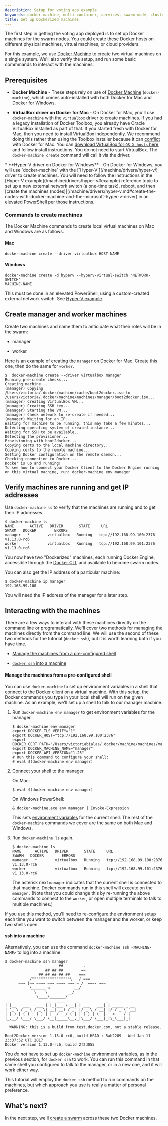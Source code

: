```yaml
---
description: Setup for voting app example
keywords: docker-machine, multi-container, services, swarm mode, cluster, voting app
title: Set up Dockerized machines
---
```


The first step in getting the voting app deployed is to set up Docker machines
for the swarm nodes. You could create these Docker hosts on different physical
machines, virtual machines, or cloud providers.

For this example, we use [Docker Machine](/machine/get-started.md) to create two
virtual machines on a single system. We'll also verify the setup, and
run some basic commmands to interact with the machines.

## Prerequisites

* **Docker Machine** - These steps rely on use of
[Docker Machine](/machine/get-started.md) (`docker-machine`), which
comes auto-installed with both Docker for Mac and Docker for Windows.

<p />

* **VirtualBox driver on Docker for Mac** - On Docker for Mac, you'll
use `docker-machine` with the `virtualbox` driver to create machines. If you had
a legacy installation of Docker Toolbox, you already have Oracle VirtualBox
installed as part of that. If you started fresh with Docker for Mac, then you
need to install VirtualBox independently. We recommend doing this rather than
using the Toolbox installer because it can
[conflict](/docker-for-mac/docker-toolbox.md) with Docker for Mac. You can
[download VirtualBox for `OS X hosts`
here](https://www.virtualbox.org/wiki/Downloads), and follow install
instructions. You do not need to start VirtualBox. The `docker-machine create`
command will call it via the driver.
<p />
* **Hyper-V driver on Docker for Windows** - On Docker for Windows, you
will use `docker-machine` with the [`Hyper-V`](/machine/drivers/hyper-v/) driver
to create machines. You will need to follow the instructions in the [Hyper-V
example](/machine/drivers/hyper-v#example) reference topic to set up a new
external network switch (a one-time task), reboot, and then
[create the machines (nodes)](/machine/drivers/hyper-v.md#create-the-nodes-with-docker-machine-and-the-microsoft-hyper-v-driver)
in an elevated PowerShell per those instructions.

### Commands to create machines

The Docker Machine commands to create local virtual machines on Mac and Windows
are as follows.

#### Mac

```none
docker-machine create --driver virtualbox HOST-NAME
```

#### Windows

```none
docker-machine create -d hyperv --hyperv-virtual-switch "NETWORK-SWITCH"
MACHINE-NAME
```

This must be done in an elevated PowerShell, using a custom-created external network switch. See [Hyper-V example](/machine/drivers/hyper-v#example).

## Create manager and worker machines

Create two machines and name them to anticipate what their roles will be in the swarm:

* manager

* worker

Here is an example of creating the `manager` on Docker for Mac. Create this one, then do the same for `worker`.

```none
$  docker-machine create --driver virtualbox manager
Running pre-create checks...
Creating machine...
(manager) Copying /Users/victoria/.docker/machine/cache/boot2docker.iso to /Users/victoria/.docker/machine/machines/manager/boot2docker.iso...
(manager) Creating VirtualBox VM...
(manager) Creating SSH key...
(manager) Starting the VM...
(manager) Check network to re-create if needed...
(manager) Waiting for an IP...
Waiting for machine to be running, this may take a few minutes...
Detecting operating system of created instance...
Waiting for SSH to be available...
Detecting the provisioner...
Provisioning with boot2docker...
Copying certs to the local machine directory...
Copying certs to the remote machine...
Setting Docker configuration on the remote daemon...
Checking connection to Docker...
Docker is up and running!
To see how to connect your Docker Client to the Docker Engine running on this virtual machine, run: docker-machine env manager
```

## Verify machines are running and get IP addresses

Use `docker-machine ls` to verify that the machines are
running and to get their IP addresses.

```none
$ docker-machine ls
NAME       ACTIVE   DRIVER       STATE     URL                         SWARM   DOCKER        ERRORS
manager   *        virtualbox   Running   tcp://192.168.99.100:2376           v1.13.0-rc6
worker    -        virtualbox   Running   tcp://192.168.99.101:2376           v1.13.0-rc6
```

You now have two "Dockerized" machines, each running
Docker Engine, accessible through the
[Docker CLI](/engine/reference/commandline/docker.md), and available
to become swarm nodes.

You can also get the IP address of a particular machine:

```none
$ docker-machine ip manager
192.168.99.100
```

You will need the IP address of the manager for a later step.

## Interacting with the machines

There are a few ways to interact with these machines directly on the command
line or programatically. We'll cover two methods for managing the machines
directly from the command line. We will use the second of these two methods for the tutorial (`docker ssh`), but it is worth learning both if you have time.

* [Manage the machines from a pre-configured shell](#manage-the-machines-from-a-pre-configured-shell)

* [`docker ssh` into a machine](#ssh-into-a-machine)

#### Manage the machines from a pre-configured shell

You can use `docker-machine` to set up environment variables in a shell that
connect to the Docker client on a virtual machine. With this setup, the Docker
commands you type in your local shell will run on the given machine. As an
example, we'll set up a shell to talk to our manager machine.

1.  Run `docker-machine env manager` to get environment variables for the manager.

    ```none
    $ docker-machine env manager
    export DOCKER_TLS_VERIFY="1"
    export DOCKER_HOST="tcp://192.168.99.100:2376"
    export DOCKER_CERT_PATH="/Users/victoriabialas/.docker/machine/machines/manager"
    export DOCKER_MACHINE_NAME="manager"
    export DOCKER_API_VERSION="1.25"
    # Run this command to configure your shell:
    # eval $(docker-machine env manager)
    ```

2.  Connect your shell to the manager.

    On Mac:

    ```none
    $ eval $(docker-machine env manager)
    ```

    On Windows PowerShell:

    ```none
    & docker-machine.exe env manager | Invoke-Expression
    ```

    This sets [environment variables](/machine/reference/env.md) for the current
shell. The rest of the `docker-machine` commands we cover are the same on both
Mac and Windows.

3.  Run `docker-machine ls` again.

    ```none
    $ docker-machine ls
    NAME      ACTIVE   DRIVER       STATE     URL                         SWARM   DOCKER        ERRORS
    manager   *        virtualbox   Running   tcp://192.168.99.100:2376           v1.13.0-rc6   
    worker    -        virtualbox   Running   tcp://192.168.99.101:2376           v1.13.0-rc6   
    ```

    The asterisk next `manager` indicates that the current shell is connected to
that machine. Docker commands run in this shell will execute on the `manager.`
(Note that you could change this by re-running the above commands to connect to
the `worker`, or open multiple terminals to talk to multiple machines.)

If you use this method, you'll need to re-configure the environment setup each
time you want to switch between the manager and the worker, or keep two shells
open.

#### ssh into a machine

Alternatively, you can use the command `docker-machine ssh <MACHINE-NAME>` to
log into a machine.

```none
$ docker-machine ssh manager
                        ##         .
                  ## ## ##        ==
               ## ## ## ## ##    ===
           /"""""""""""""""""\___/ ===
      ~~~ {~~ ~~~~ ~~~ ~~~~ ~~~ ~ /  ===- ~~~
           \______ o           __/
             \    \         __/
              \____\_______/
 _                 _   ____     _            _
| |__   ___   ___ | |_|___ \ __| | ___   ___| | _____ _ __
| '_ \ / _ \ / _ \| __| __) / _` |/ _ \ / __| |/ / _ \ '__|
| |_) | (_) | (_) | |_ / __/ (_| | (_) | (__|   <  __/ |
|_.__/ \___/ \___/ \__|_____\__,_|\___/ \___|_|\_\___|_|

  WARNING: this is a build from test.docker.com, not a stable release.

Boot2Docker version 1.13.0-rc6, build HEAD : 5ab2289 - Wed Jan 11 23:37:52 UTC 2017
Docker version 1.13.0-rc6, build 2f2d055
```

You _do not_ have to set up `docker-machine` environment variables, as in the
previous section, for `docker ssh` to work. You can run this command in that
same shell you configured to talk to the manager, or in a new one, and it will
work either way.

This tutorial will employ the `docker ssh` method to run commands on the
machines, but which approach you use is really a matter of personal preference.

## What's next?

In the next step, we'll [create a swarm](create-swarm.md) across these two
Docker machines.
